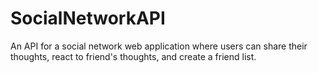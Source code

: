 # SocialNetworkAPI
An API for a social network web application where users can share their thoughts, react to friend's thoughts, and create a friend list. 
